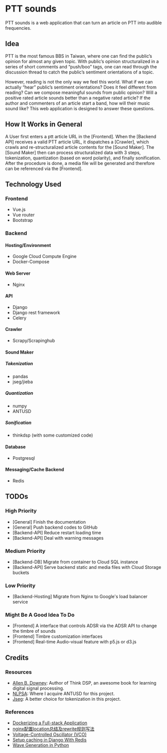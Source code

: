 # PTT sounds

PTT sounds is a web application that can turn an article on PTT into audible frequencies.

## Idea

PTT is the most famous BBS in Taiwan, where one can find the public’s opinion for almost any given topic. With public’s opinion structuralized in a series of short comments and “push/boo” tags, one can read through the discussion thread to catch the public’s sentiment orientations of a topic.

However, reading is not the only way we feel this world. What if we can actually “hear” public’s sentiment orientations? Does it feel different from reading? Can we compose meaningful sounds from public opinion? Will a positive rated article sounds better than a negative rated article?  If the author and commenters of an article start a band, how will their music sound like? This web application is designed to answer these questions.

## How It Works in General
A User first enters a ptt article URL in the \[Frontend\]. When the \[Backend API\] receives a valid PTT article URL, it dispatches a \[Crawler\], which crawls and re-structuralized article contents for the \[Sound Maker\]. The \[Sound Maker\] then can process structuralized data with 3 steps, tokenization, quantization (based on word polarity), and finally sonification. After the procedure is done, a media file will be generated and therefore can be referenced via the \[Frontend\].

## Technology Used
### Frontend
- Vue.js
- Vue router
- Bootstrap

### Backend
#### Hosting/Environment
- Google Cloud Compute Engine
- Docker-Compose

#### Web Server
- Nginx

#### API
- Django
- Django rest framework
- Celery

#### Crawler
- Scrapy/Scrapinghub

#### Sound Maker
##### Tokenization
- pandas
- jseg/jieba
##### Quantization
- numpy
- ANTUSD
##### Sonification
- thinkdsp (with some customized code)

#### Database
- Postgresql

#### Messaging/Cache Backend
- Redis

## TODOs
### High Priority
- \[General\] Finish the documentation
- \[General\] Push backend codes to GitHub
- \[Backend-API\] Reduce restart loading time
- \[Backend-API\] Deal with warning messages
### Medium Priority
- \[Backend-DB\] Migrate from container to Cloud SQL instance
- \[Backend-API\] Serve backend static and media files with Cloud Storage buckets
### Low Priority
- \[Backend-Hosting\] Migrate from Nginx to Google's load balancer service
### Might Be A Good Idea To Do
- \[Frontend\] A interface that controls ADSR via the ADSR API to change the timbre of sounds
- \[Frontend\] Timbre customization interfaces
- \[Frontend\] Real-time Audio-visual feature with p5.js or d3.js
## Credits
### Resources
- [Allen B. Downey](https://github.com/AllenDowney/ThinkDSP): Author of Think DSP, an awesome book for learning digital signal processing.
- [NLPSA](http://academiasinicanlplab.github.io/): Where I acquire ANTUSD for this project.
- [Jseg](https://github.com/amigcamel/Jseg): A better choice for tokenization in this project.
### References
- [Dockerizing a Full-stack Application](https://medium.com/@matthew.rosendin/dockerizing-a-full-stack-application-89a7d69e11e9)
- [nginx配置location总结及rewrite规则写法](http://seanlook.com/2015/05/17/nginx-location-rewrite/)
- [Voltage-Controlled Oscillator (VCO)](http://synthesizeracademy.com/voltage-controlled-oscillator-vco/)
- [Setup caching in Django With Redis](https://boostlog.io/@nixus89896/setup-caching-in-django-with-redis-5abb7d060814730093a2eebe)
- [Wave Generation in Python](http://blog.acipo.com/wave-generation-in-python/)
